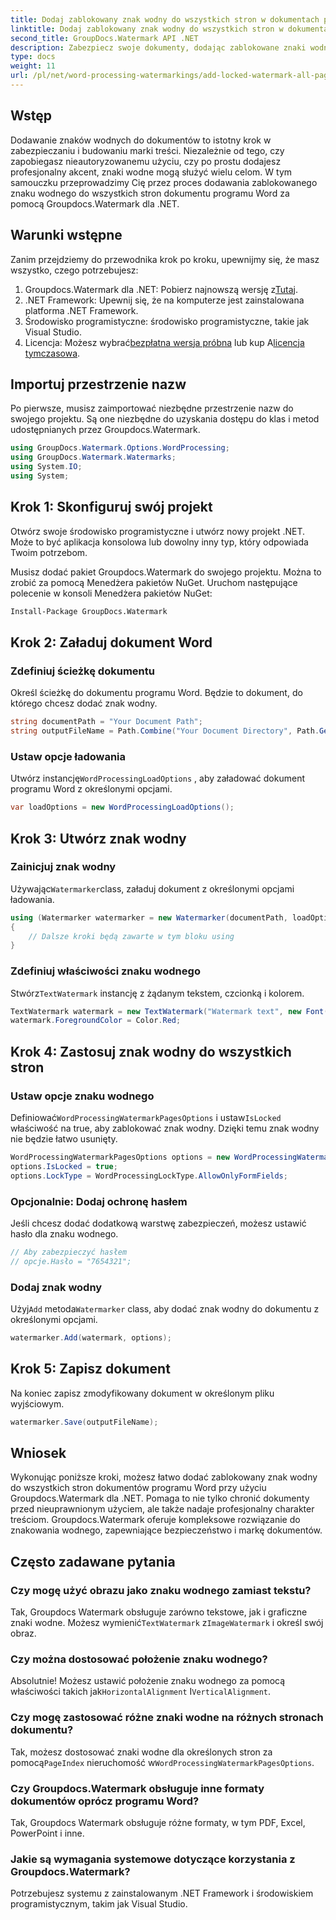 ```yaml
---
title: Dodaj zablokowany znak wodny do wszystkich stron w dokumentach programu Word
linktitle: Dodaj zablokowany znak wodny do wszystkich stron w dokumentach programu Word
second_title: GroupDocs.Watermark API .NET
description: Zabezpiecz swoje dokumenty, dodając zablokowane znaki wodne za pomocą Groupdocs.Watermark dla .NET. Postępuj zgodnie z naszym przewodnikiem krok po kroku, aby ułatwić wdrożenie.
type: docs
weight: 11
url: /pl/net/word-processing-watermarkings/add-locked-watermark-all-pages-word-docs/
---
```

## Wstęp
Dodawanie znaków wodnych do dokumentów to istotny krok w zabezpieczaniu i budowaniu marki treści. Niezależnie od tego, czy zapobiegasz nieautoryzowanemu użyciu, czy po prostu dodajesz profesjonalny akcent, znaki wodne mogą służyć wielu celom. W tym samouczku przeprowadzimy Cię przez proces dodawania zablokowanego znaku wodnego do wszystkich stron dokumentu programu Word za pomocą Groupdocs.Watermark dla .NET.
## Warunki wstępne
Zanim przejdziemy do przewodnika krok po kroku, upewnijmy się, że masz wszystko, czego potrzebujesz:
1. Groupdocs.Watermark dla .NET: Pobierz najnowszą wersję z[Tutaj](https://releases.groupdocs.com/Watermark/net/).
2. .NET Framework: Upewnij się, że na komputerze jest zainstalowana platforma .NET Framework.
3. Środowisko programistyczne: środowisko programistyczne, takie jak Visual Studio.
4.  Licencja: Możesz wybrać[bezpłatna wersja próbna](https://releases.groupdocs.com/) lub kup A[licencja tymczasowa](https://purchase.groupdocs.com/temporary-license/).
## Importuj przestrzenie nazw
Po pierwsze, musisz zaimportować niezbędne przestrzenie nazw do swojego projektu. Są one niezbędne do uzyskania dostępu do klas i metod udostępnianych przez Groupdocs.Watermark.
```csharp
using GroupDocs.Watermark.Options.WordProcessing;
using GroupDocs.Watermark.Watermarks;
using System.IO;
using System;
```
## Krok 1: Skonfiguruj swój projekt

Otwórz swoje środowisko programistyczne i utwórz nowy projekt .NET. Może to być aplikacja konsolowa lub dowolny inny typ, który odpowiada Twoim potrzebom.

Musisz dodać pakiet Groupdocs.Watermark do swojego projektu. Można to zrobić za pomocą Menedżera pakietów NuGet. Uruchom następujące polecenie w konsoli Menedżera pakietów NuGet:
```sh
Install-Package GroupDocs.Watermark
```
## Krok 2: Załaduj dokument Word
### Zdefiniuj ścieżkę dokumentu
Określ ścieżkę do dokumentu programu Word. Będzie to dokument, do którego chcesz dodać znak wodny.
```csharp
string documentPath = "Your Document Path";
string outputFileName = Path.Combine("Your Document Directory", Path.GetFileName(documentPath));
```
### Ustaw opcje ładowania
 Utwórz instancję`WordProcessingLoadOptions` , aby załadować dokument programu Word z określonymi opcjami.
```csharp
var loadOptions = new WordProcessingLoadOptions();
```
## Krok 3: Utwórz znak wodny
### Zainicjuj znak wodny
 Używając`Watermarker`class, załaduj dokument z określonymi opcjami ładowania.
```csharp
using (Watermarker watermarker = new Watermarker(documentPath, loadOptions))
{
    // Dalsze kroki będą zawarte w tym bloku using
}
```
### Zdefiniuj właściwości znaku wodnego
 Stwórz`TextWatermark` instancję z żądanym tekstem, czcionką i kolorem.
```csharp
TextWatermark watermark = new TextWatermark("Watermark text", new Font("Arial", 19));
watermark.ForegroundColor = Color.Red;
```
## Krok 4: Zastosuj znak wodny do wszystkich stron
### Ustaw opcje znaku wodnego
 Definiować`WordProcessingWatermarkPagesOptions` i ustaw`IsLocked` właściwość na true, aby zablokować znak wodny. Dzięki temu znak wodny nie będzie łatwo usunięty.
```csharp
WordProcessingWatermarkPagesOptions options = new WordProcessingWatermarkPagesOptions();
options.IsLocked = true;
options.LockType = WordProcessingLockType.AllowOnlyFormFields;
```
### Opcjonalnie: Dodaj ochronę hasłem
Jeśli chcesz dodać dodatkową warstwę zabezpieczeń, możesz ustawić hasło dla znaku wodnego.
```csharp
// Aby zabezpieczyć hasłem
// opcje.Hasło = "7654321";
```
### Dodaj znak wodny
 Użyj`Add` metoda`Watermarker` class, aby dodać znak wodny do dokumentu z określonymi opcjami.
```csharp
watermarker.Add(watermark, options);
```
## Krok 5: Zapisz dokument
Na koniec zapisz zmodyfikowany dokument w określonym pliku wyjściowym.
```csharp
watermarker.Save(outputFileName);
```

## Wniosek
Wykonując poniższe kroki, możesz łatwo dodać zablokowany znak wodny do wszystkich stron dokumentów programu Word przy użyciu Groupdocs.Watermark dla .NET. Pomaga to nie tylko chronić dokumenty przed nieuprawnionym użyciem, ale także nadaje profesjonalny charakter treściom. Groupdocs.Watermark oferuje kompleksowe rozwiązanie do znakowania wodnego, zapewniające bezpieczeństwo i markę dokumentów.
## Często zadawane pytania
### Czy mogę użyć obrazu jako znaku wodnego zamiast tekstu?
 Tak, Groupdocs Watermark obsługuje zarówno tekstowe, jak i graficzne znaki wodne. Możesz wymienić`TextWatermark` z`ImageWatermark` i określ swój obraz.
### Czy można dostosować położenie znaku wodnego?
 Absolutnie! Możesz ustawić położenie znaku wodnego za pomocą właściwości takich jak`HorizontalAlignment` I`VerticalAlignment`.
### Czy mogę zastosować różne znaki wodne na różnych stronach dokumentu?
 Tak, możesz dostosować znaki wodne dla określonych stron za pomocą`PageIndex` nieruchomość w`WordProcessingWatermarkPagesOptions`.
### Czy Groupdocs.Watermark obsługuje inne formaty dokumentów oprócz programu Word?
Tak, Groupdocs Watermark obsługuje różne formaty, w tym PDF, Excel, PowerPoint i inne.
### Jakie są wymagania systemowe dotyczące korzystania z Groupdocs.Watermark?
Potrzebujesz systemu z zainstalowanym .NET Framework i środowiskiem programistycznym, takim jak Visual Studio.